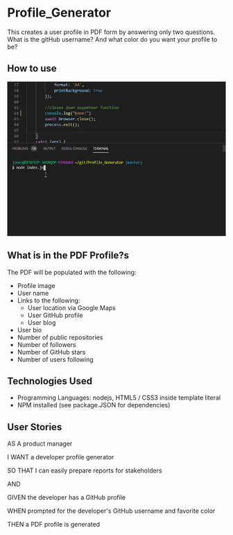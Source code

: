 # Profile_Generator

This creates a user profile in PDF form by answering only two questions. What is the gitHub username? And what color do you want your profile to be?


## How to use
<img src="profile_generator_demo.gif">

## What is in the PDF Profile?s
The PDF will be populated with the following:

* Profile image
* User name
* Links to the following:
  * User location via Google Maps
  * User GitHub profile
  * User blog
* User bio
* Number of public repositories
* Number of followers
* Number of GitHub stars
* Number of users following


## Technologies Used
- Programming Languages: nodejs, HTML5 / CSS3 inside template literal
- NPM installed (see package.JSON for dependencies)


## User Stories
AS A product manager

I WANT a developer profile generator

SO THAT I can easily prepare reports for stakeholders

AND 

GIVEN the developer has a GitHub profile

WHEN prompted for the developer's GitHub username and favorite color

THEN a PDF profile is generated
